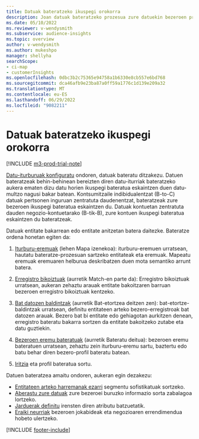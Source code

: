 ```yaml
---
title: Datuak bateratzeko ikuspegi orokorra
description: Joan datuak bateratzeko prozesua zure datuekin bezeroen profil bateratuen datu multzo bakarra sortzeko.
ms.date: 05/10/2022
ms.reviewer: v-wendysmith
ms.subservice: audience-insights
ms.topic: overview
author: v-wendysmith
ms.author: mukeshpo
manager: shellyha
searchScope:
- ci-map
- customerInsights
ms.openlocfilehash: 0dbc3b2c75365e94758a1b6330e8cb557e6bd768
ms.sourcegitcommit: dca46afb9e23ba87a0ff59a1776c1d139e209a32
ms.translationtype: MT
ms.contentlocale: eu-ES
ms.lasthandoff: 06/29/2022
ms.locfileid: "9082211"
---
```

# <a name="data-unification-overview"></a>Datuak bateratzeko ikuspegi orokorra

[!INCLUDE [m3-prod-trial-note](includes/m3-prod-trial-note.md)]

[Datu-iturburuak konfiguratu](data-sources.md) ondoren, datuak bateratu ditzakezu. Datuen bateratzeak behin-behinean bereizten diren datu-iturriak bateratzeko aukera ematen dizu datu horien ikuspegi bateratua eskaintzen duen datu-multzo nagusi bakar batean. Kontsumitzaile indibidualentzat (B-to-C) datuak pertsonen inguruan zentratuta daudenentzat, bateratzeak zure bezeroen ikuspegi bateratua eskaintzen du. Datuak kontuetan zentratuta dauden negozio-kontuetarako (B-tik-B), zure kontuen ikuspegi bateratua eskaintzen du bateratzeak.

Datuak entitate bakarrean edo entitate anitzetan batera daitezke. Bateratze ordena honetan egiten da:

1. [Iturburu-eremuak](map-entities.md) (lehen Mapa izenekoa): iturburu-eremuen urratsean, hautatu bateratze-prozesuan sartzeko entitateak eta eremuak. Mapeatu eremuak eremuaren helburua deskribatzen duen mota semantiko arrunt batera.

1. [Erregistro bikoiztuak](remove-duplicates.md) (aurretik Match-en parte da): Erregistro bikoiztuak urratsean, aukeran zehaztu arauak entitate bakoitzaren barruan bezeroen erregistro bikoiztuak kentzeko.

1. [Bat datozen baldintzak](match-entities.md) (aurretik Bat-etortzea deitzen zen): bat-etortze-baldintzak urratsean, definitu entitateen arteko bezero-erregistroak bat datozen arauak. Bezero bat bi entitate edo gehiagotan aurkitzen denean, erregistro bateratu bakarra sortzen da entitate bakoitzeko zutabe eta datu guztiekin.

1. [Bezeroen eremu bateratuak](merge-entities.md) (aurretik Bateratu deitua): bezeroen eremu bateratuen urratsean, zehaztu zein iturburu-eremu sartu, baztertu edo batu behar diren bezero-profil bateratu batean.  

1. [Iritzia](review-unification.md) eta profil bateratua sortu.

Datuen bateratzea amaitu ondoren, aukeran egin dezakezu:

- [Entitateen arteko harremanak ezarri](relationships.md) segmentu sofistikatuak sortzeko.
- [Aberastu zure datuak](enrichment-hub.md) zure bezeroei buruzko informazio sorta zabalagoa lortzeko.
- [Jarduerak definitu](activities.md) irensten diren atributu batzuetatik.
- [Eraiki neurriak](measures.md) bezeroen jokabideak eta negozioaren errendimendua hobeto ulertzeko.

[!INCLUDE [footer-include](includes/footer-banner.md)]
